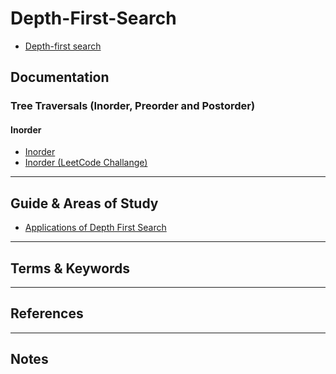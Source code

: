 Depth-First-Search
========


- [Depth-first search](https://en.wikipedia.org/wiki/Depth-first_search)

Documentation
-------------


### Tree Traversals (Inorder, Preorder and Postorder)


#### Inorder

* [Inorder](https://en.wikipedia.org/wiki/Tree_traversal#In-order_implementation)
* [Inorder (LeetCode Challange)](https://leetcode.com/problems/binary-tree-inorder-traversal/description/)


-----------------------------------------------------------------------------------------------------

Guide & Areas of Study
-----------------------

- [Applications of Depth First Search](https://www.geeksforgeeks.org/applications-of-depth-first-search/)

-----------------------------------------------------------------------------------------------------

Terms & Keywords
----------------



-----------------------------------------------------------------------------------------------------

References
----------



-----------------------------------------------------------------------------------------------------

Notes
-----